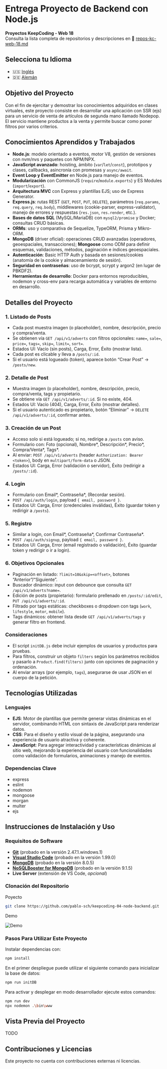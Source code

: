 # Entrega Proyecto de Backend con Node.js

**Proyectos KeepCoding - Web 18**  
Consulta la lista completa de repositorios y descripciones en 📁 [repos-kc-web-18.md](https://github.com/pablo-sch/pablo-sch/blob/main/docs/repos-kc-web-18.md)

## Selecciona tu Idioma

- 🇺🇸 [Inglés](README.md)
- 🇩🇪 [Alemán](README.de.md)

<!-- ------------------------------------------------------------------------------------------- -->

## Objetivo del Proyecto

Con el fin de ejercitar y demostrar los conocimientos adquiridos en clases virtuales, este proyecto consiste en desarrollar una aplicación con SSR (ejs) para un servicio de venta de artículos de segunda mano llamado Nodepop. El servicio mantiene productos a la venta y permite buscar como poner filtros por varios
criterios.

<!-- ------------------------------------------------------------------------------------------- -->

## Conocimientos Aprendidos y Trabajados

- **Node.js**: modelo orientado a eventos, motor V8, gestión de versiones con nvm/nvs y paquetes con NPM/NPX.
- **JavaScript avanzado**: hoisting, ámbito (`var`/`let`/`const`), prototipos y clases, callbacks, asincronía con promesas y `async/await`.
- **Event Loop y EventEmitter** en Node.js para manejo de eventos.
- **Modularización** con CommonJS (`require`/`module.exports`) y ES Modules (`import`/`export`).
- **Arquitectura MVC** con Express y plantillas EJS; uso de Express Generator.
- **Express.js**: rutas REST (`GET`, `POST`, `PUT`, `DELETE`), parámetros (`req.params`, `req.query`, `req.body`), middlewares (cookie-parser, express-validator), manejo de errores y respuestas (`res.json`, `res.render`, etc.).
- **Bases de datos SQL** (MySQL/MariaDB) con `mysql2/promise` y Docker; consultas CRUD básicas.
- **ORMs**: uso y comparativa de Sequelize, TypeORM, Prisma y Mikro-ORM.
- **MongoDB** (driver oficial): operaciones CRUD avanzadas (operadores, geoespaciales, transacciones); **Mongoose** como ODM para definir esquemas, validaciones, métodos, paginación e índices geoespaciales.
- **Autenticación**: Basic HTTP Auth y basada en sesiones/cookies (anatomía de la cookie y almacenamiento de sesión).
- **Seguridad en contraseñas**: uso de bcrypt, scrypt y argon2 (en lugar de PBKDF2).
- **Herramientas de desarrollo**: Docker para entornos reproducibles, nodemon y cross-env para recarga automática y variables de entorno en desarrollo.

<!-- ------------------------------------------------------------------------------------------- -->

## Detalles del Proyecto

### 1. Listado de Posts

- Cada post muestra imagen (o placeholder), nombre, descripción, precio y compra/venta.
- Se obtienen vía `GET /api/v1/adverts` con filtros opcionales: `name=`, `sale=`, `price=`, `tags=`, `skip=`, `limit=`, `sort=`.
- Estados UI: Vacío (sin posts), Carga, Error, Éxito (mostrar lista).
- Cada post es clicable y lleva a `/posts/:id`.
- Si el usuario está logueado (token), aparece botón “Crear Post” → `/posts/new`.

### 2. Detalle de Post

- Muestra imagen (o placeholder), nombre, descripción, precio, compra/venta, tags y propietario.
- Se obtiene vía `GET /api/v1/adverts/:id`. Si no existe, 404.
- Estados UI: Vacío (404), Carga, Error, Éxito (mostrar detalles).
- Si el usuario autenticado es propietario, botón “Eliminar” → `DELETE /api/v1/adverts/:id`, confirmar antes.

### 3. Creación de un Post

- Acceso solo si está logueado; si no, redirige a `/posts` con aviso.
- Formulario con: Foto (opcional), Nombre*, Descripción*, Precio*, Compra/Venta*, Tags\*.
- Al enviar: `POST /api/v1/adverts` (header `Authorization: Bearer <token>`), body en `multipart/form-data` o JSON.
- Estados UI: Carga, Error (validación o servidor), Éxito (redirigir a `/posts/:id`).

### 4. Login

- Formulario con Email*, Contraseña*, (Recordar sesión).
- `POST /api/auth/login`, payload `{ email, password }`.
- Estados UI: Carga, Error (credenciales inválidas), Éxito (guardar token y redirigir a `/posts`).

### 5. Registro

- Similar a login, con Email*, Contraseña*, Confirmar Contraseña\*.
- `POST /api/auth/signup`, payload `{ email, password }`.
- Estados UI: Carga, Error (email registrado o validación), Éxito (guardar token y redirigir o ir a login).

### 6. Objetivos Opcionales

- Paginación en listado: `?limit=10&skip=<offset>`, botones “Anterior”/“Siguiente”.
- Buscador dinámico: input con debounce que consulta `GET /api/v1/adverts?name=`.
- Edición de posts (propietario): formulario prellenado en `/posts/:id/edit`, `PUT /api/v1/adverts/:id`.
- Filtrado por tags estáticas: checkboxes o dropdown con tags (`work`, `lifestyle`, `motor`, `mobile`).
- Tags dinámicos: obtener lista desde `GET /api/v1/adverts/tags` y generar filtro en frontend.

### Consideraciones

- El script `initDB.js` debe incluir ejemplos de usuarios y productos para pruebas.
- Para filtros, construir un objeto `filters` según los parámetros recibidos y pasarlo a `Product.find(filters)` junto con opciones de paginación y ordenación.
- Al enviar arrays (por ejemplo, `tags`), asegurarse de usar JSON en el cuerpo de la petición.

<!-- ------------------------------------------------------------------------------------------- -->

## Tecnologías Utilizadas

### Lenguajes

- **EJS**: Motor de plantillas que permite generar vistas dinámicas en el servidor, combinando HTML con sintaxis de JavaScript para renderizar datos.
- **CSS**: Para el diseño y estilo visual de la página, asegurando una experiencia de usuario atractiva y coherente.
- **JavaScript**: Para agregar interactividad y características dinámicas al sitio web, mejorando la experiencia del usuario con funcionalidades como validación de formularios, animaciones y manejo de eventos.

### Dependencias Clave

- express
- eslint
- nodemon
- mongoose
- morgan
- multer
- ejs

<!-- ------------------------------------------------------------------------------------------- -->

## Instrucciones de Instalación y Uso

### Requisitos de Software

- **[Git](https://git-scm.com/downloads)** (probado en la versión 2.47.1.windows.1)
- **[Visual Studio Code](https://code.visualstudio.com/)** (probado en la versión 1.99.0)
- **[MongoDB](https://www.mongodb.com/try/download/community)** (probado en la versión 8.0.5)
- **[NoSQLBooster for MongoDB](https://nosqlbooster.com/downloads)** (probado en la versión 9.1.5)
- **Live Server** (extensión de VS Code, _opcional_)

### Clonación del Repositorio

Poyecto

```bash
git clone https://github.com/pablo-sch/keepcoding-04-node-backend.git
```

Demo

![Demo](https://github.com/pablo-sch/pablo-sch/blob/main/etc/clone-tutorial.gif)

### Pasos Para Utilizar Este Proyecto

Instalar dependencias con:

```sh
npm install
```

En el primer despliegue puede utilizar el siguiente comando para inicializar la base de datos:

```sh
npm run initDB
```

Para activar y desplegar en modo desarrollador ejecute estos comandos:

```sh
npm run dev
npx nodemon .\bin\www
```

<!-- ------------------------------------------------------------------------------------------- -->

## Vista Previa del Proyecto

TODO

<!-- ------------------------------------------------------------------------------------------- -->

## Contribuciones y Licencias

Este proyecto no cuenta con contribuciones externas ni licencias.

